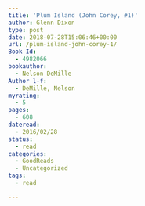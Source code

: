 ```yaml
---
title: 'Plum Island (John Corey, #1)'
author: Glenn Dixon
type: post
date: 2018-07-28T15:06:46+00:00
url: /plum-island-john-corey-1/
Book Id:
  - 4982066
bookauthor:
  - Nelson DeMille
Author l-f:
  - DeMille, Nelson
myrating:
  - 5
pages:
  - 608
dateread:
  - 2016/02/28
status:
  - read
categories:
  - GoodReads
  - Uncategorized
tags:
  - read

---
```

